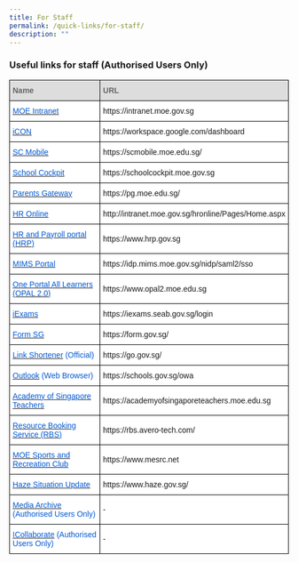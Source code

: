 ```yaml
---
title: For Staff
permalink: /quick-links/for-staff/
description: ""
---
```

### Useful links for staff (Authorised Users Only)

<style type="text/css">
.tg  {border-collapse:collapse;border-spacing:0;}
.tg td{border-color:black;border-style:solid;border-width:1px;font-family:Arial, sans-serif;font-size:14px;
  overflow:hidden;padding:10px 5px;word-break:normal;}
.tg th{border-color:black;border-style:solid;border-width:1px;font-family:Arial, sans-serif;font-size:14px;
  font-weight:normal;overflow:hidden;padding:10px 5px;word-break:normal;}
.tg .tg-f8vp{background-color:#DDD;color:#666;font-weight:bold;text-align:left;vertical-align:middle}
.tg .tg-r3ha{background-color:#FFF;color:#0058D1;text-align:left;vertical-align:top}
.tg .tg-zr06{background-color:#FFF;text-align:left;vertical-align:middle}
</style>
<table class="tg">
<thead>
  <tr>
    <th class="tg-f8vp"><span style="color:#666;background-color:#DDD">Name</span></th>
    <th class="tg-f8vp"><span style="color:#666;background-color:#DDD">URL</span></th>
  </tr>
</thead>
<tbody>
  <tr>
    <td class="tg-r3ha"><a href="https://intranet.moe.gov.sg/"><span style="text-decoration:none;color:#0058D1">MOE Intranet</span></a></td>
    <td class="tg-zr06">https://intranet.moe.gov.sg</td>
  </tr>
  <tr>
    <td class="tg-r3ha"><a href="https://workspace.google.com/dashboard"><span style="text-decoration:none;color:#0058D1">iCON</span></a></td>
    <td class="tg-zr06">https://workspace.google.com/dashboard</td>
  </tr>
  <tr>
    <td class="tg-r3ha"><a href="https://scmobile.moe.edu.sg/"><span style="text-decoration:none;color:#0058D1">SC Mobile</span></a></td>
    <td class="tg-zr06">https://scmobile.moe.edu.sg/</td>
  </tr>
  <tr>
    <td class="tg-r3ha"><a href="https://schoolcockpit.moe.gov.sg/"><span style="text-decoration:none;color:#0058D1">School Cockpit</span></a></td>
    <td class="tg-zr06">https://schoolcockpit.moe.gov.sg</td>
  </tr>
  <tr>
    <td class="tg-r3ha"><a href="https://pg.moe.edu.sg/"><span style="text-decoration:none;color:#0058D1">Parents Gateway</span></a></td>
    <td class="tg-zr06">https://pg.moe.edu.sg/</td>
  </tr>
  <tr>
    <td class="tg-r3ha"><a href="http://intranet.moe.gov.sg/hronline/Pages/Home.aspx"><span style="text-decoration:none;color:#0058D1">HR Online</span></a></td>
    <td class="tg-zr06">http://intranet.moe.gov.sg/hronline/Pages/Home.aspx</td>
  </tr>
  <tr>
    <td class="tg-r3ha"><a href="https://www.hrp.gov.sg/"><span style="text-decoration:none;color:#0058D1">HR and Payroll portal (HRP)</span></a></td>
    <td class="tg-zr06">https://www.hrp.gov.sg</td>
  </tr>
  <tr>
    <td class="tg-r3ha"><a href="http://mims.moe.gov.sg/"><span style="text-decoration:none;color:#0058D1">MIMS Portal</span></a></td>
    <td class="tg-zr06">https://idp.mims.moe.gov.sg/nidp/saml2/sso<br></td>
  </tr>
  <tr>
    <td class="tg-r3ha"><a href="https://www.opal2.moe.edu.sg/"><span style="text-decoration:none;color:#0058D1">One Portal All Learners (OPAL 2.0)</span></a></td>
    <td class="tg-zr06">https://www.opal2.moe.edu.sg</td>
  </tr>
  <tr>
    <td class="tg-r3ha"><a href="https://iexams.seab.gov.sg/login"><span style="text-decoration:none;color:#0058D1">iExams</span></a></td>
    <td class="tg-zr06">https://iexams.seab.gov.sg/login</td>
  </tr>
  <tr>
    <td class="tg-r3ha"><a href="https://form.gov.sg/"><span style="text-decoration:none;color:#0058D1">Form SG</span></a></td>
    <td class="tg-zr06">https://form.gov.sg/</td>
  </tr>
  <tr>
    <td class="tg-r3ha"><a href="https://go.gov.sg/"><span style="text-decoration:none;color:#0058D1">Link Shortener</span></a> (Official)</td>
    <td class="tg-zr06">https://go.gov.sg/</td>
  </tr>
  <tr>
    <td class="tg-r3ha"><a href="https://schools.gov.sg/owa"><span style="text-decoration:none;color:#0058D1">Outlook</span></a> (Web Browser)</td>
    <td class="tg-zr06">https://schools.gov.sg/owa</td>
  </tr>
  <tr>
    <td class="tg-r3ha"><a href="https://academyofsingaporeteachers.moe.edu.sg/"><span style="text-decoration:none;color:#0058D1">Academy of Singapore Teachers</span></a></td>
    <td class="tg-zr06">https://academyofsingaporeteachers.moe.edu.sg</td>
  </tr>
  <tr>
    <td class="tg-r3ha"><a href="https://rbs.avero-tech.com/"><span style="text-decoration:none;color:#0058D1">Resource Booking Service (RBS)</span></a></td>
    <td class="tg-zr06">https://rbs.avero-tech.com/</td>
  </tr>
  <tr>
    <td class="tg-r3ha"><a href="https://www.mesrc.net/"><span style="text-decoration:none;color:#0058D1">MOE Sports and Recreation Club</span></a></td>
    <td class="tg-zr06">https://www.mesrc.net</td>
  </tr>
  <tr>
    <td class="tg-r3ha"><a href="https://www.haze.gov.sg/"><span style="text-decoration:none;color:#0058D1">Haze Situation Update</span></a></td>
    <td class="tg-zr06">https://www.haze.gov.sg/</td>
  </tr>

  <tr>
    <td class="tg-r3ha"><a href="https://dmpspic.blogspot.com/"><span style="text-decoration:none;color:#0058D1">Media Archive</span></a> (Authorised Users Only)</td>
    <td class="tg-zr06">-</td>
  </tr>
  <tr>
    <td class="tg-r3ha"><a href="https://icollaborate.moe.gov.sg/myitb/projects/ITD%20School%20Collaboration/Forms/AllItems.aspx"><span style="text-decoration:none;color:#0058D1">ICollaborate</span></a> (Authorised Users Only)</td>
    <td class="tg-zr06">-</td>
  </tr>
</tbody>
</table>